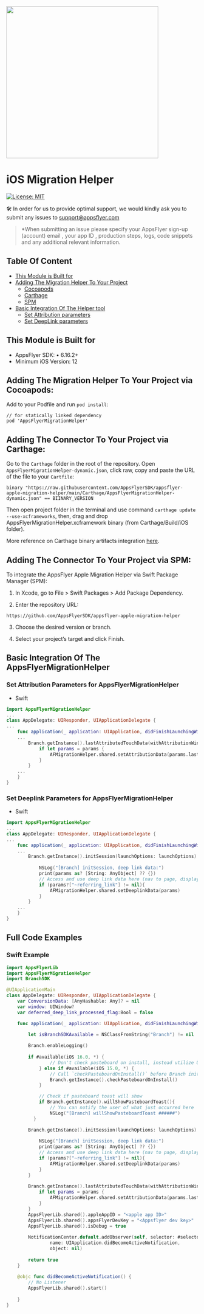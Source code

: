 <img src="https://massets.appsflyer.com/wp-content/uploads/2018/06/20092440/static-ziv_1TP.png"  width="400" > 

# iOS Migration Helper

[![License: MIT](https://img.shields.io/badge/License-MIT-blue.svg)](https://github.com/AppsFlyerSDK/AppsFlyerMigrationHelper/blob/main/LICENSE)

🛠 In order for us to provide optimal support, we would kindly ask you to submit any issues to
support@appsflyer.com

> *When submitting an issue please specify your AppsFlyer sign-up (account) email , your app ID , production steps, logs, code snippets and any additional relevant information.

## Table Of Content
  * [This Module is Built for](#plugin-build-for)
  * [Adding The Migration Helper To Your Project](#install-connector)
    + [Cocoapods](#cocoapods)
    + [Carthage](#carthage)
    + [SPM](#spm)
  * [Basic Integration Of The Helper tool](#basic-integration)
    + [Set Attribution parameters](#set-attribution-parameters)
    + [Set DeepLink parameters](#set-deeplink-parameters)


## <a id="plugin-build-for"> This Module is Built for
- AppsFlyer SDK:
	•	6.16.2+
- Minimum iOS Version: 12


## <a id="cocoapods">  Adding The Migration Helper To Your Project via Cocoapods: 
Add to your Podfile and run `pod install`:
```
// for statically linked dependency
pod 'AppsFlyerMigrationHelper'
```


## <a id="carthage">  Adding The Connector To Your Project via Carthage: 
Go to the `Carthage` folder in the root of the repository. Open `AppsFlyerMigrationHelper-dynamic.json`, click raw, copy and paste the URL of the file to your `Cartfile`: 
```
binary "https://raw.githubusercontent.com/AppsFlyerSDK/appsflyer-apple-migration-helper/main/Carthage/AppsFlyerMigrationHelper-dynamic.json" == BIINARY_VERSION
```
Then open project folder in the terminal and use command `carthage update --use-xcframeworks`, then, drag and drop AppsFlyerMigrationHelper.xcframework binary (from Carthage/Build/iOS folder).

More reference on Carthage binary artifacts integration [here](https://github.com/Carthage/Carthage/blob/master/Documentation/Artifacts.md).

## <a id="spm">  Adding The Connector To Your Project via SPM: 
To integrate the AppsFlyer Apple Migration Helper via Swift Package Manager (SPM):

1. In Xcode, go to File > Swift Packages > Add Package Dependency.

2. Enter the repository URL:
```
https://github.com/AppsFlyerSDK/appsflyer-apple-migration-helper
```

3. Choose the desired version or branch.

4. Select your project’s target and click Finish.


## <a id="basic-integration"> Basic Integration Of The AppsFlyerMigrationHelper

### <a id="set-attribution-parameters"> Set Attribution Parameters for AppsFlyerMigrationHelper
- Swift 
```swift
import AppsFlyerMigrationHelper
...
class AppDelegate: UIResponder, UIApplicationDelegate {
...
    func application(_ application: UIApplication, didFinishLaunchingWithOptions launchOptions: [UIApplication.LaunchOptionsKey: Any]?) -> Bool {
    ...
        Branch.getInstance().lastAttributedTouchData(withAttributionWindow:<#DAY>) { (params, error) in
            if let params = params {
                AFMigrationHelper.shared.setAttributionData(params.lastAttributedTouchJSON, attributionWindow: params.attributionWindow)
            }
        }
    ...
    }
}
```

### <a id="set-deeplink-parameters"> Set Deeplink Parameters for AppsFlyerMigrationHelper
- Swift 
```swift
import AppsFlyerMigrationHelper
...
class AppDelegate: UIResponder, UIApplicationDelegate {
...
    func application(_ application: UIApplication, didFinishLaunchingWithOptions launchOptions: [UIApplication.LaunchOptionsKey: Any]?) -> Bool {
    ...
        Branch.getInstance().initSession(launchOptions: launchOptions) { (params, error) in
            
            NSLog("[Branch] initSession, deep link data:")
            print(params as? [String: AnyObject] ?? {})
            // Access and use deep link data here (nav to page, display content, etc.)
            if (params?["~referring_link"] != nil){
                AFMigrationHelper.shared.setDeeplinkData(params)
            }
        }
    ...
    }
}    
```


## <a id="example"> Full Code Examples

### Swift Example 
```swift
import AppsFlyerLib
import AppsFlyerMigrationHelper
import BranchSDK

@UIApplicationMain
class AppDelegate: UIResponder, UIApplicationDelegate {
    var ConversionData: [AnyHashable: Any]? = nil
    var window: UIWindow?
    var deferred_deep_link_processed_flag:Bool = false

    func application(_ application: UIApplication, didFinishLaunchingWithOptions launchOptions: [UIApplication.LaunchOptionsKey: Any]?) -> Bool {
        
        let isBranchSDKAvailable = NSClassFromString("Branch") != nil

        Branch.enableLogging()
        
        if #available(iOS 16.0, *) {
                // Don't check pasteboard on install, instead utilize UIPasteControl
            } else if #available(iOS 15.0, *) {
                // Call `checkPasteboardOnInstall()` before Branch initialization
                Branch.getInstance().checkPasteboardOnInstall()
            }

            // Check if pasteboard toast will show
            if Branch.getInstance().willShowPasteboardToast(){
                // You can notify the user of what just occurred here
                NSLog("[Branch] willShowPasteboardToast ######")
          }

        Branch.getInstance().initSession(launchOptions: launchOptions) { (params, error) in
            
            NSLog("[Branch] initSession, deep link data:")
            print(params as? [String: AnyObject] ?? {})
            // Access and use deep link data here (nav to page, display content, etc.)
            if (params?["~referring_link"] != nil){
                AFMigrationHelper.shared.setDeeplinkData(params)
            }
        }
        
        Branch.getInstance().lastAttributedTouchData(withAttributionWindow:0) { (params, error) in
            if let params = params {
                AFMigrationHelper.shared.setAttributionData(params.lastAttributedTouchJSON, attributionWindow: params.attributionWindow)
            }
        }
        AppsFlyerLib.shared().appleAppID = "<apple app ID>"
        AppsFlyerLib.shared().appsFlyerDevKey = "<Appsflyer dev key>"
        AppsFlyerLib.shared().isDebug = true
        
        NotificationCenter.default.addObserver(self, selector: #selector(didBecomeActiveNotification),
                name: UIApplication.didBecomeActiveNotification,
                object: nil)
        
        return true
    }
    
    @objc func didBecomeActiveNotification() {
        // No Listener
        AppsFlyerLib.shared().start()
        
    }
}
```

